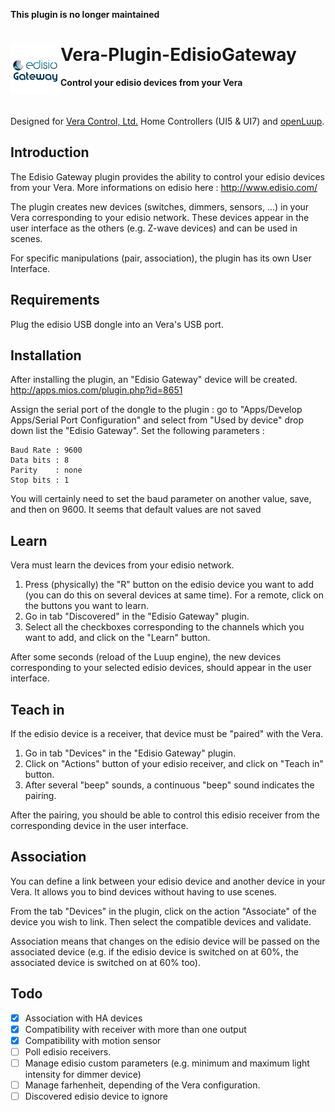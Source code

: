 **This plugin is no longer maintained**


# <img align="left" src="media/edisiogateway_logo.png"> Vera-Plugin-EdisioGateway

**Control your edisio devices from your Vera**

<br/>

Designed for [Vera Control, Ltd.](http://getvera.com) Home Controllers (UI5 & UI7) and [openLuup](https://github.com/akbooer/openLuup).


## Introduction

The Edisio Gateway plugin provides the ability to control your edisio devices from your Vera.
More informations on edisio here : http://www.edisio.com/

The plugin creates new devices (switches, dimmers, sensors, ...) in your Vera corresponding to your edisio network.
These devices appear in the user interface as the others (e.g. Z-wave devices) and can be used in scenes.

For specific manipulations (pair, association), the plugin has its own User Interface.


## Requirements

Plug the edisio USB dongle into an Vera's USB port.


## Installation

After installing the plugin, an "Edisio Gateway" device will be created.
http://apps.mios.com/plugin.php?id=8651

Assign the serial port of the dongle to the plugin : go to "Apps/Develop Apps/Serial Port Configuration" and select from "Used by device" drop down list the "Edisio Gateway".
Set the following parameters :

```
Baud Rate : 9600
Data bits : 8
Parity    : none
Stop bits : 1
```

You will certainly need to set the baud parameter on another value, save, and then on 9600. It seems that default values are not saved


## Learn

Vera must learn the devices from your edisio network.

1. Press (physically) the "R" button on the edisio device you want to add (you can do this on several devices at same time). For a remote, click on the buttons you want to learn.
1. Go in tab "Discovered" in the "Edisio Gateway" plugin.
1. Select all the checkboxes corresponding to the channels which you want to add, and click on the "Learn" button.


After some seconds (reload of the Luup engine), the new devices corresponding to your selected edisio devices, should appear in the user interface.


## Teach in

If the edisio device is a receiver, that device must be "paired" with the Vera.

1. Go in tab "Devices" in the "Edisio Gateway" plugin.
1. Click on "Actions" button of your edisio receiver, and click on "Teach in" button.
1. After several "beep" sounds, a continuous "beep" sound indicates the pairing.

After the pairing, you should be able to control this edisio receiver from the corresponding device in the user interface.


## Association

You can define a link between your edisio device and another device in your Vera. It allows you to bind devices without having to use scenes.

From the tab "Devices" in the plugin, click on the action "Associate" of the device you wish to link.
Then select the compatible devices and validate.

Association means that changes on the edisio device will be passed on the associated device (e.g. if the edisio device is switched on at 60%, the associated device is switched on at 60% too).


## Todo

- [X] Association with HA devices
- [X] Compatibility with receiver with more than one output
- [X] Compatibility with motion sensor
- [ ] Poll edisio receivers.
- [ ] Manage edisio custom parameters (e.g. minimum and maximum light intensity for dimmer device)
- [ ] Manage farhenheit, depending of the Vera configuration.
- [ ] Discovered edisio device to ignore
